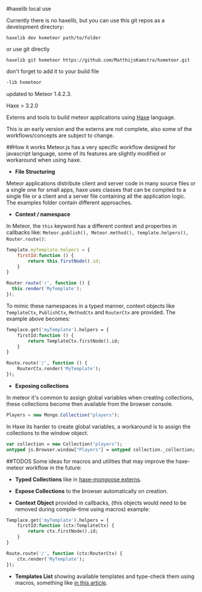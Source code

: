 #haxelib local use

Currently there is no haxelib, but you can use this git repos as a development directory:

```
haxelib dev hxmeteor path/to/folder
```

or use git directly

```
haxelib git hxmeteor https://github.com/MatthijsKamstra/hxmeteor.git
```

don't forget to add it to your build file

```haxe
-lib hxmeteor
```



updated to Meteor 1.4.2.3.

Haxe > 3.2.0




Externs and tools to build meteor applications using [Haxe](https://www.haxe.org) language.

This is an early version and the externs are not complete, also some of the  workflows/concepts are subject to change.

##How it works
Meteor.js has a very specific workflow designed for javascript language, some of its features are slightly modified or workaround when using haxe.

- **File Structuring**

Meteor applications distribute client and server code in many source files or a single one for small apps, haxe uses classes that can be compiled to a single file or a client and a server file containing all the application logic. The examples folder contain different approaches.

- **Context / namespace**

In Meteor, the `this` keyword has a different context and properties in callbacks like: `Meteor.publish(), Meteor.method(), template.helpers(), Router.route()`:

```javascript
Template.myTemplate.helpers = {
	firstId:function () {
		return this.firstNode().id;
	}
}

Router.route('/', function () {
  this.render('MyTemplate');
});
```

To mimic these namespaces in a typed manner, context objects like `TemplateCtx`, `PublishCtx`, `MethodCtx` and `RouterCtx` are provided. The example above becomes:

```haxe
Templace.get('myTemplate').helpers = {
	firstId:function () {
		return TemplateCtx.firstNode().id;
	}
}

Route.route('/', function () {
	RouterCtx.render('MyTemplate');
});
```

* **Exposing collections**

In meteor it's common to assign global variables when creating collections, these collections become then available from the browser console.

```javascript
Players = new Mongo.Collection("players");
```

In Haxe its harder to create global variables, a workaround is to assign the collections to the window object.

```haxe
var collection = new Collection("players");
untyped js.Browser.window["Players"] = untyped collection._collection;
```

##TODOS
Some ideas for macros and utilities that may improve the haxe-meteor workflow in the future:

* **Typed Collections** like in [haxe-mongoose externs](https://github.com/clemos/haxe-js-kit/blob/master/test/MongooseTest.hx).

* **Expose Collections** to the browser automatically on creation.

* **Context Object** provided in callbacks, (this objects would need to be removed during compile-time using macros) example:

```haxe
Templace.get('myTemplate').helpers = {
	firstId:function (ctx:TemplateCtx) {
		return ctx.firstNode().id;
	}
}

Route.route('/', function (ctx:RouterCtx) {
	ctx.render('MyTemplate');
});
```

* **Templates List** showing available templates and type-check them using macros, something like [in this article](http://blog.stroep.nl/2014/01/haxe-macros/).
